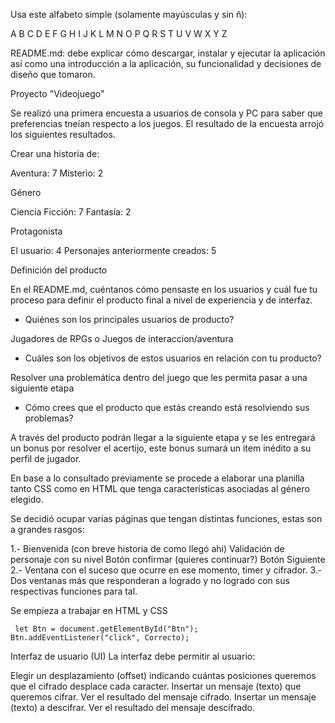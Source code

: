 Usa este alfabeto simple (solamente mayúsculas y sin ñ):

A B C D E F G H I J K L M N O P Q R S T U V W X Y Z

README.md: debe explicar cómo descargar, instalar y ejecutar la aplicación así como una introducción a la aplicación, su funcionalidad y decisiones de diseño que tomaron.


Proyecto "Videojuego"

Se realizó una primera encuesta a usuarios de consola y PC para saber que preferencias tneían respecto a los juegos. El resultado de la encuesta arrojó los siguientes resultados.

Crear una historia de:

Aventura: 7
Misterio: 2

Género

Ciencia Ficción: 7
Fantasía: 2

Protagonista

El usuario: 4
Personajes anteriormente creados: 5

Definición del producto

En el README.md, cuéntanos cómo pensaste en los usuarios y cuál fue tu proceso para definir el producto final a nivel de experiencia y de interfaz.

- Quiénes son los principales usuarios de producto?

Jugadores de RPGs o Juegos de interaccion/aventura

- Cuáles son los objetivos de estos usuarios en relación con tu producto?

Resolver una problemática dentro del juego que les permita pasar a una siguiente etapa

- Cómo crees que el producto que estás creando está resolviendo sus problemas?

A través del producto podrán llegar a la siguiente etapa y se les entregará un bonus por resolver el acertijo, este bonus sumará un item inédito a su perfil de jugador.

En base a lo consultado previamente se procede a elaborar una planilla tanto CSS como en HTML que tenga características asociadas al género elegido.

Se decidió ocupar varias páginas que tengan distintas funciones, estas son a grandes rasgos:


1.- Bienvenida (con breve historia de como llegó ahi)
    Validación de personaje con su nivel
    Botón confirmar (quieres continuar?)
    Botón Siguiente 
2.- Ventana con el suceso que ocurre en ese momento, timer y cifrador.
3.- Dos ventanas más que responderan a logrado y no logrado con sus respectivas funciones para tal.

Se empieza a trabajar en HTML y CSS

```
 let Btn = document.getElementById("Btn");
Btn.addEventListener("click", Correcto);

```



Interfaz de usuario (UI)
La interfaz debe permitir al usuario:

Elegir un desplazamiento (offset) indicando cuántas posiciones queremos que el cifrado desplace cada caracter.
Insertar un mensaje (texto) que queremos cifrar.
Ver el resultado del mensaje cifrado.
Insertar un mensaje (texto) a descifrar.
Ver el resultado del mensaje descifrado.